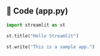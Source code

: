## 📄 Code (app.py)

```python
import streamlit as st

st.title("Hello Streamlit")

st.write("This is a sample app.")
